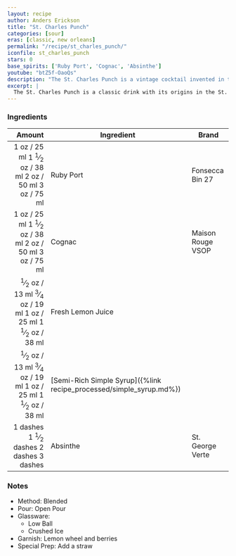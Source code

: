```yaml
---
layout: recipe
author: Anders Erickson
title: "St. Charles Punch"
categories: [sour]
eras: [classic, new orleans]
permalink: "/recipe/st_charles_punch/"
iconfile: st_charles_punch
stars: 0
base_spirits: ['Ruby Port', 'Cognac', 'Absinthe']
youtube: "btZ5f-OaoQs"
description: "The St. Charles Punch is a vintage cocktail invented in the St. Charles Hotel in New Orleans. This classic drink is noted for its &#34;randy&#34; combination of port and brandy, balanced by the tartness of fresh lemon and a hint of syrup."
excerpt: |
  The St. Charles Punch is a classic drink with its origins in the St. Charles Hotel in New Orleans some time in the 19th century. This version is an adaptation from  Jerry Thomas's 1862 The Bar-Tenders Guide. The guide's modern adaptation features a classic port and brandy combination, which it refers to as a &#34;randy&#34;. The recipe balances the richness of tawny port and cognac with the tartness of fresh lemon juice and a touch of syrup. This creates a drink that is both well-balanced and historically significant, reflecting the timeless appeal of a well-crafted vintage cocktail.
---
```


### Ingredients

| Amount | Ingredient                                                | Brand             |
| -----: | --------------------------------------------------------- | ----------------- |
|   <span class="onex active">1 oz  / 25 ml</span> <span class="onehalfx">1 <sup>1</sup>&frasl;<sub>2</sub> oz  / 38 ml</span> <span class="twox">2 oz  / 50 ml</span> <span class="threex">3 oz  / 75 ml</span>| Ruby Port                                                 | Fonsecca Bin 27   |
|   <span class="onex active">1 oz  / 25 ml</span> <span class="onehalfx">1 <sup>1</sup>&frasl;<sub>2</sub> oz  / 38 ml</span> <span class="twox">2 oz  / 50 ml</span> <span class="threex">3 oz  / 75 ml</span>| Cognac                                                    | Maison Rouge VSOP |
| <span class="onex active"> <sup>1</sup>&frasl;<sub>2</sub> oz  / 13 ml</span> <span class="onehalfx"> <sup>3</sup>&frasl;<sub>4</sub> oz  / 19 ml</span> <span class="twox">1 oz  / 25 ml</span> <span class="threex">1 <sup>1</sup>&frasl;<sub>2</sub> oz  / 38 ml</span>| Fresh Lemon Juice                                         |
| <span class="onex active"> <sup>1</sup>&frasl;<sub>2</sub> oz  / 13 ml</span> <span class="onehalfx"> <sup>3</sup>&frasl;<sub>4</sub> oz  / 19 ml</span> <span class="twox">1 oz  / 25 ml</span> <span class="threex">1 <sup>1</sup>&frasl;<sub>2</sub> oz  / 38 ml</span>| [Semi-Rich Simple Syrup]({%link recipe_processed/simple_syrup.md%}) |
| <span class="onex active">1 dashes</span> <span class="onehalfx">1 <sup>1</sup>&frasl;<sub>2</sub> dashes</span> <span class="twox">2 dashes</span> <span class="threex">3 dashes</span>| Absinthe                                                  | St. George Verte  |

### Notes

- Method: Blended
- Pour: Open Pour
- Glassware:
  - Low Ball
  - Crushed Ice
- Garnish: Lemon wheel and berries
- Special Prep: Add a straw

    
<script type="application/ld+json">
{
  "@context": "https://schema.org",
  "@type": "Recipe",
  "author": {
    "@type": "Person",
    "name": "{{ page.author }}"
    },
  "image": "{%- for page in page.categories limit: 1 %}{% assign cat = site.data.categories | where: "slug", page | first %}{{ site.url }}{{ site.baseurl}}/assets/images/category_{{cat.slug}}.svg{% endfor -%}",
  "description": "{{ page.excerpt | strip_html | replace: '"', "'" }}",
  "recipeIngredient": [
  "1 oz Ruby Port",
  "1 oz Cognac ",
  "0.5 oz Fresh Lemon Juice",
  "0.5 oz Semi-Rich Simple Syrup",
  "1 dash Absinthe "
    ],
  "name": "{{ page.title }}",
  "recipeInstructions": [
    {
      "@type": "HowToStep",
      "text": "- Method: Blended"
    },
    {
      "@type": "HowToStep",
      "text": "- Pour: Open Pour"
    },
    {
      "@type": "HowToStep",
      "text": "- Glassware:"
    },
    {
      "@type": "HowToStep",
      "text": "  - Low Ball"
    },
    {
      "@type": "HowToStep",
      "text": "  - Crushed Ice"
    },
    {
      "@type": "HowToStep",
      "text": "- Garnish: Lemon wheel and berries"
    },
    {
      "@type": "HowToStep",
      "text": "- Special Prep: Add a straw"
    }
    ],
  "recipeYield": "1 cocktail",
  "recipeCategory": "cocktail",
  {% if page.stars and site.data.ratings[page.iconfile].ratings -%}"aggregateRating": {
   "@type": "AggregateRating",
   "ratingValue": "{%- include stars_metadata.html %}",
   "bestRating": "5",
   "reviewCount": "2"},{%- endif %}
  "recipeCuisine": "global",
  "prepTime": "PT20M",
  "cookTime": "PT15S",
  "keywords": "{{ page.title }}, cocktail, {{ page.eras }}, {% include category_metadata.html %}, {% include spirits_metadata.html %}"
}
</script>

    